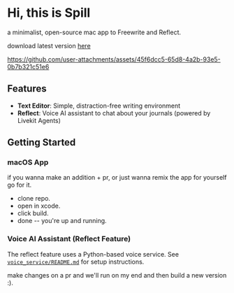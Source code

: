 # Hi, this is Spill

a minimalist, open-source mac app to Freewrite and Reflect.

download latest version [here](https://www.tryspill.com)



https://github.com/user-attachments/assets/45f6dcc5-65d8-4a2b-93e5-0b7b321c51e6



## Features

- **Text Editor**: Simple, distraction-free writing environment
- **Reflect**: Voice AI assistant to chat about your journals (powered by Livekit Agents)

## Getting Started

### macOS App

if you wanna make an addition + pr,
or just wanna remix the app for yourself go for it.

- clone repo.
- open in xcode.
- click build.
- done -- you're up and running.

### Voice AI Assistant (Reflect Feature)

The reflect feature uses a Python-based voice service. See [`voice_service/README.md`](voice_service/README.md) for setup instructions.

make changes on a pr and we'll run on my end and then build a new version :).
